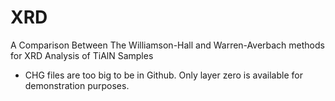 # XRD
A Comparison Between The Williamson-Hall and Warren-Averbach methods for XRD Analysis of TiAlN Samples

- CHG files are too big to be in Github. Only layer zero is available for demonstration purposes.
